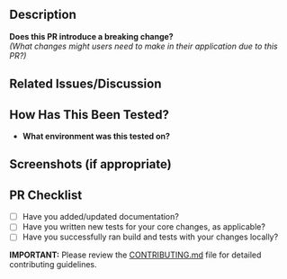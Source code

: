 ## Description
<!--- Describe your changes in detail -->

**Does this PR introduce a breaking change?**  
_(What changes might users need to make in their application due to this PR?)_
<!-- Describe the breaking change and reasoning -->
<!-- Does this require a migration guide? -->

## Related Issues/Discussion
<!--- If suggesting a new feature or change, please discuss it in an issue first -->
<!--- If fixing a bug, there should be an issue describing it with steps to reproduce -->
<!--- Please link to the issue here: -->

## How Has This Been Tested?
<!--- Please describe in detail how you tested your changes. -->

* **What environment was this tested on?**
<!-- Please run `pnpm run prerequisite-check` and paste output here -->

## Screenshots (if appropriate)
<!-- Add screenshots here -->

## PR Checklist

* [ ] Have you added/updated documentation?
* [ ] Have you written new tests for your core changes, as applicable?
* [ ] Have you successfully ran build and tests with your changes locally?

**IMPORTANT:** Please review the [CONTRIBUTING.md](../CONTRIBUTING.md) file for detailed contributing guidelines.
